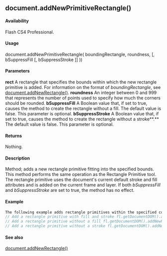 ## document.addNewPrimitiveRectangle()

#### Availability

Flash CS4 Professional.

#### Usage

document.addNewPrimitiveRectangle( boundingRectangle, roundness, \[, bSuppressFill \[, bSuppressStroke \]\] ))

#### Parameters

**rect** A rectangle that specifies the bounds within which the new rectangle primitive is added. For information on the format of *boundingRectangle*, see [document.addNewRectangle()](#!AdobeDocs/developers-animatesdk-docs/master/Document_object/docume10.md).
**roundness** An integer between 0 and 999 that represents the number of points used to specify how much the corners should be rounded.
**bSuppressFill** A Boolean value that, if set to true, causes the method to create the rectangle without a fill. The default value is false. This parameter is optional.
**bSuppressStroke** A Boolean value that, if set to true, causes the method to create the rectangle without a stroke**.** The default value is false. This parameter is optional.

#### Returns

Nothing.

#### Description

Method; adds a new rectangle primitive fitting into the specified bounds. This method performs the same operation as the Rectangle Primitive tool. The rectangle primitive uses the document's current default stroke and fill attributes and is added on the current frame and layer. If both *bSuppressFill* and *bSuppressStroke* are set to true, the method has no effect.

#### Example

```javascript
The following example adds rectangle primitives within the specified coordinates, with and without fill and stroke, and with different amounts of roundness:
// Add a rectangle primitive with fill and stroke fl.getDocumentDOM().addNewPrimitiveRectangle({left:0,top:0,right:100,bottom:100}, 0);
// Add a rectangle primitive without a fill fl.getDocumentDOM().addNewPrimitiveRectangle({left:100,top:100,right:200,bottom:200}, 20, true);
// Add a rectangle primitive without a stroke fl.getDocumentDOM().addNewPrimitiveRectangle({left:200,top:200,right:300,bottom:300}, 50,false,true);

```
#### See also

[document.addNewRectangle()](#!AdobeDocs/developers-animatesdk-docs/master/Document_object/docume10.md)
